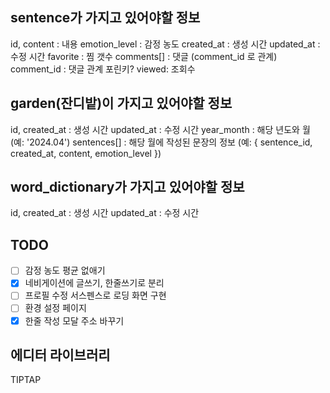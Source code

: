 ## sentence가 가지고 있어야할 정보

id,
content : 내용
emotion_level : 감정 농도
created_at : 생성 시간
updated_at : 수정 시간
favorite : 찜 갯수
comments[] : 댓글 (comment_id 로 관계)
comment_id : 댓글 관계 포린키?
viewed: 조회수

## garden(잔디밭)이 가지고 있어야할 정보

id,
created_at : 생성 시간
updated_at : 수정 시간
year_month : 해당 년도와 월 (예: '2024.04')
sentences[] : 해당 월에 작성된 문장의 정보 (예: { sentence_id, created_at, content, emotion_level })

## word_dictionary가 가지고 있어야할 정보

id,
created_at : 생성 시간
updated_at : 수정 시간

## TODO

- [ ] 감정 농도 평균 없애기
- [x] 네비게이션에 글쓰기, 한줄쓰기로 분리
- [ ] 프로필 수정 서스펜스로 로딩 화면 구현
- [ ] 환경 설정 페이지
- [x] 한줄 작성 모달 주소 바꾸기

## 에디터 라이브러리

TIPTAP
